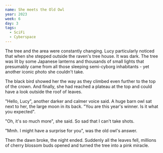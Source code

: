 ```yaml
---
name: She meets the Old Owl
year: 2023
week: 6
day: 3
tags:
  - SciFi
  - Cyberspace
---
```


The tree and the area were constantly changing. Lucy particularly noticed that
when she stepped outside the raven's tree house. It was dark. The tree was lit
by some Japanese lanterns and thousands of small lights that presumably came
from all those sleeping semi-cyborg inhabitants - yet another iconic photo she
couldn't take.

The black bird showed her the way as they climbed even further to the top of the
crown. And finally, she had reached a plateau at the top and could have a look
outside the roof of leaves.

"Hello, Lucy", another darker and calmer voice said. A huge barn owl sat next to
her, the large moon in its back. "You are this year's winner. Is it what you
expected".

"Oh, it's so much more", she said. So sad that I can't take shots.

"Mmh. I might have a surprise for you", was the old owl's answer.

Then the dawn broke, the night ended. Suddenly all the leaves fell, millions of
cherry blossom buds opened and turned the tree into a pink miracle.
